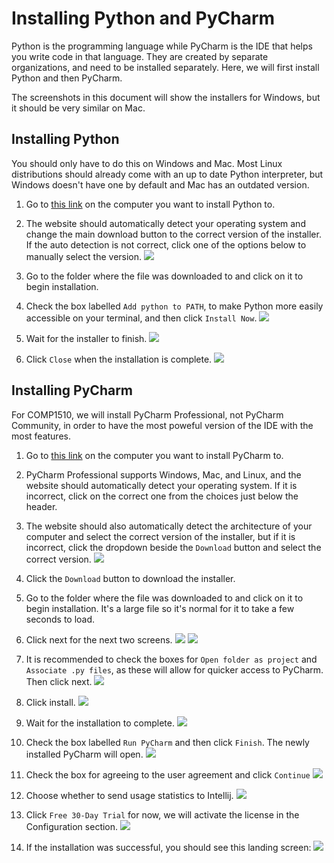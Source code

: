 # Installing Python and PyCharm

Python is the programming language while PyCharm is the IDE that helps you write code in that language. They are created by separate organizations, and need to be installed separately. Here, we will first install Python and then PyCharm.

The screenshots in this document will show the installers for Windows, but it should be very similar on Mac.

## Installing Python

You should only have to do this on Windows and Mac. Most Linux distributions should already come with an up to date Python interpreter, but Windows doesn't have one by default and Mac has an outdated version.

1. Go to [this link](https://www.python.org/downloads/) on the computer you want to install Python to.

2. The website should automatically detect your operating system and change the main download button to the correct version of the installer. If the auto detection is not correct, click one of the options below to manually select the version.
![](img/installation/python-download.png)

3. Go to the folder where the file was downloaded to and click on it to begin installation.

4. Check the box labelled `Add python to PATH`, to make Python more easily accessible on your terminal, and then click `Install Now`.
![](img/installation/python-installer1.png)

5. Wait for the installer to finish.
![](img/installation/python-installer2.png)

6. Click `Close` when the installation is complete.
![](img/installation/python-installer3.png)

## Installing PyCharm

For COMP1510, we will install PyCharm Professional, not PyCharm Community, in order to have the most poweful version of the IDE with the most features. 

1. Go to [this link](https://www.jetbrains.com/pycharm/download/) on the computer you want to install PyCharm to.

2. PyCharm Professional supports Windows, Mac, and Linux, and the website should automatically detect your operating system. If it is incorrect, click on the correct one from the choices just below the header.

3. The website should also automatically detect the architecture of your computer and select the correct version of the installer, but if it is incorrect, click the dropdown beside the `Download` button and select the correct version.
![](img/installation/pycharm-download.png)

4. Click the `Download` button to download the installer.

5. Go to the folder where the file was downloaded to and click on it to begin installation. It's a large file so it's normal for it to take a few seconds to load.

6. Click next for the next two screens.
![](img/installation/pycharm-installer1.png)
![](img/installation/pycharm-installer2.png)

7. It is recommended to check the boxes for `Open folder as project` and `Associate .py files`, as these will allow for quicker access to PyCharm. Then click next.
![](img/installation/pycharm-installer3.png)


8. Click install.
![](img/installation/pycharm-installer4.png)

9. Wait for the installation to complete.
![](img/installation/pycharm-installer5.png)

10. Check the box labelled `Run PyCharm` and then click `Finish`. The newly installed PyCharm will open.
![](img/installation/pycharm-installer6.png)

11. Check the box for agreeing to the user agreement and click `Continue`
![](img/installation/init1.png)

12. Choose whether to send usage statistics to Intellij.
![](img/installation/init2.png)

13. Click `Free 30-Day Trial` for now, we will activate the license in the Configuration section.
![](img/installation/init3.png)

14. If the installation was successful, you should see this landing screen:
![](img/installation/init4.png)
